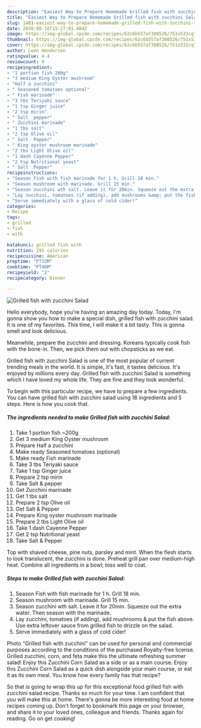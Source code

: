```yaml
---
description: "Easiest Way to Prepare Homemade Grilled fish with zucchini Salad"
title: "Easiest Way to Prepare Homemade Grilled fish with zucchini Salad"
slug: 1481-easiest-way-to-prepare-homemade-grilled-fish-with-zucchini-salad
date: 2020-08-16T15:27:01.404Z
image: https://img-global.cpcdn.com/recipes/62c6b557af308526/751x532cq70/grilled-fish-with-zucchini-salad-recipe-main-photo.jpg
thumbnail: https://img-global.cpcdn.com/recipes/62c6b557af308526/751x532cq70/grilled-fish-with-zucchini-salad-recipe-main-photo.jpg
cover: https://img-global.cpcdn.com/recipes/62c6b557af308526/751x532cq70/grilled-fish-with-zucchini-salad-recipe-main-photo.jpg
author: Leon Henderson
ratingvalue: 4.4
reviewcount: 9
recipeingredient:
- "1 portion fish 200g"
- "3 medium King Oyster mushroom"
- "Half a zucchini"
- " Seasoned tomatoes optional"
- " Fish marinade"
- "3 tbs Teriyaki sauce"
- "1 tsp Ginger juice"
- "2 tsp mirin"
- " Salt  pepper"
- " Zucchini marinade"
- "1 tbs salt"
- "2 tsp Olive oil"
- " Salt  Pepper"
- " King oyster mushroom marinade"
- "2 tbs Light Olive oil"
- "1 dash Cayenne Pepper"
- "2 tsp Nutritional yeast"
- " Salt  Pepper"
recipeinstructions:
- "Season Fish with fish marinade for 1 h. Grill 18 min."
- "Season mushroom with marinade. Grill 15 min."
- "Season zucchini wth salt. Leave it for 20min. Squeeze out the extra water. Then season with the marinade."
- "Lay zucchini, tomatoes (if adding), add mushrooms &amp; put the fish above. Use extra leftover sauce from grilled fish to drizzle on the salad."
- "Serve immediately with a glass of cold cider!"
categories:
- Recipe
tags:
- grilled
- fish
- with

katakunci: grilled fish with 
nutrition: 291 calories
recipecuisine: American
preptime: "PT32M"
cooktime: "PT46M"
recipeyield: "2"
recipecategory: Dinner

---
```



![Grilled fish with zucchini Salad](https://img-global.cpcdn.com/recipes/62c6b557af308526/751x532cq70/grilled-fish-with-zucchini-salad-recipe-main-photo.jpg)

Hello everybody, hope you're having an amazing day today. Today, I'm gonna show you how to make a special dish, grilled fish with zucchini salad. It is one of my favorites. This time, I will make it a bit tasty. This is gonna smell and look delicious.

Meanwhile, prepare the zucchini and dressing. Koreans typically cook fish with the bone-in. Then, we pick them out with chopsticks as we eat.

Grilled fish with zucchini Salad is one of the most popular of current trending meals in the world. It is simple, it's fast, it tastes delicious. It's enjoyed by millions every day. Grilled fish with zucchini Salad is something which I have loved my whole life. They are fine and they look wonderful.


To begin with this particular recipe, we have to prepare a few ingredients. You can have grilled fish with zucchini salad using 18 ingredients and 5 steps. Here is how you cook that.

<!--inarticleads1-->

##### The ingredients needed to make Grilled fish with zucchini Salad:

1. Take 1 portion fish ~200g
1. Get 3 medium King Oyster mushroom
1. Prepare Half a zucchini
1. Make ready  Seasoned tomatoes (optional)
1. Make ready  Fish marinade
1. Take 3 tbs Teriyaki sauce
1. Take 1 tsp Ginger juice
1. Prepare 2 tsp mirin
1. Take  Salt &amp; pepper
1. Get  Zucchini marinade
1. Get 1 tbs salt
1. Prepare 2 tsp Olive oil
1. Get  Salt &amp; Pepper
1. Prepare  King oyster mushroom marinade
1. Prepare 2 tbs Light Olive oil
1. Take 1 dash Cayenne Pepper
1. Get 2 tsp Nutritional yeast
1. Take  Salt &amp; Pepper


Top with shaved cheese, pine nuts, parsley and mint. When the flesh starts to look translucent, the zucchini is done. Preheat grill pan over medium-high heat. Combine all ingredients in a bowl; toss well to coat. 

<!--inarticleads2-->

##### Steps to make Grilled fish with zucchini Salad:

1. Season Fish with fish marinade for 1 h. Grill 18 min.
1. Season mushroom with marinade. Grill 15 min.
1. Season zucchini wth salt. Leave it for 20min. Squeeze out the extra water. Then season with the marinade.
1. Lay zucchini, tomatoes (if adding), add mushrooms &amp; put the fish above. Use extra leftover sauce from grilled fish to drizzle on the salad.
1. Serve immediately with a glass of cold cider!


Photo &#34;Grilled fish with zucchini&#34; can be used for personal and commercial purposes according to the conditions of the purchased Royalty-free license. Grilled zucchini, corn, and feta make this the ultimate refreshing summer salad! Enjoy this Zucchini Corn Salad as a side or as a main course. Enjoy this Zucchini Corn Salad as a quick dish alongside your main course, or eat it as its own meal. You know how every family has that recipe? 

So that is going to wrap this up for this exceptional food grilled fish with zucchini salad recipe. Thanks so much for your time. I am confident that you will make this at home. There's gonna be more interesting food at home recipes coming up. Don't forget to bookmark this page on your browser, and share it to your loved ones, colleague and friends. Thanks again for reading. Go on get cooking!
